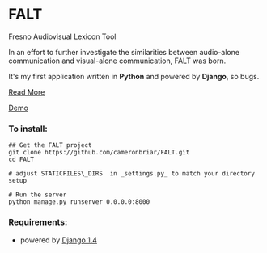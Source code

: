 FALT
====

Fresno Audiovisual Lexicon Tool

In an effort to further investigate the similarities between audio-alone communication and visual-alone communication, FALT was born. 

It's my first application written in __Python__ and powered by __Django__, so bugs.

[Read More](http://76.20.66.208:3000/falt)

[Demo](http://76.20.66.208:9000/)

### To install:

	## Get the FALT project
	git clone https://github.com/cameronbriar/FALT.git
	cd FALT

	# adjust STATICFILES\_DIRS  in _settings.py_ to match your directory setup

	# Run the server
	python manage.py runserver 0.0.0.0:8000

### Requirements:

*  powered by [Django 1.4](https://www.djangoproject.com/)
